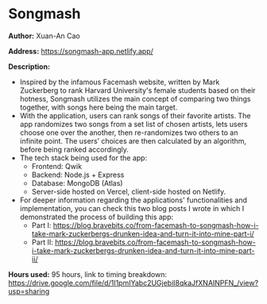 # Songmash

**Author:** Xuan-An Cao

**Address:** https://songmash-app.netlify.app/

**Description:**
- Inspired by the infamous Facemash website, written by Mark Zuckerberg to rank Harvard University's female students based on their hotness, Songmash utilizes the main concept of comparing two things together, with songs here being the main target.
- With the application, users can rank songs of their favorite artists. The app randomizes two songs from a set list of chosen artists, lets users choose one over the another, then re-randomizes two others to an infinite point. The users’ choices are then calculated by an algorithm, before being ranked accordingly.
- The tech stack being used for the app:
  - Frontend: Qwik 
  - Backend: Node.js + Express
  - Database: MongoDB (Atlas)
  - Server-side hosted on Vercel, client-side hosted on Netlify.
- For deeper information regarding the applications' functionalities and implementation, you can check this two blog posts I wrote in which I demonstrated the process of building this app:
  - Part I: https://blog.bravebits.co/from-facemash-to-songmash-how-i-take-mark-zuckerbergs-drunken-idea-and-turn-it-into-mine-part-i/
  - Part II: https://blog.bravebits.co/from-facemash-to-songmash-how-i-take-mark-zuckerbergs-drunken-idea-and-turn-it-into-mine-part-ii/

**Hours used:** 95 hours, link to timing breakdown: https://drive.google.com/file/d/1I1pmIYabc2UGjebiI8qkaJfXNAINPFN_/view?usp=sharing
